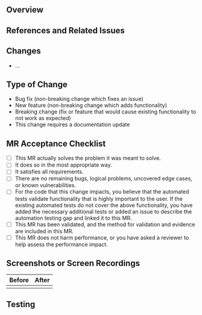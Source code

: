 ## Overview

<!-- Describe in detail what your pull request does and why.

Please keep this description updated with any discussion that takes place so
that reviewers can understand your intent. Keeping the description updated is
especially important if they didn't participate in the discussion.
-->

## References and Related Issues
<!-- Please include cross links to any resources that are relevant to this MR.

This will give reviewers and future readers helpful context to give an efficient review of the changes introduced. 

If no references exist, delete this heading.

Also, add any related issues using #(issue number).
-->


## Changes

<!-- An unordered list of the changes you made. -->

- ...

## Type of Change

<!-- Please delete options that are not relevant. -->

- Bug fix (non-breaking change which fixes an issue)
- New feature (non-breaking change which adds functionality)
- Breaking change (fix or feature that would cause existing functionality to not work as expected)
- This change requires a documentation update

## MR Acceptance Checklist

<!-- To be filled out by the assignee before submitting for review. The purpose of this checklist is to let the reviewers know at a glane what the assignee believes is complete and what they believe still needs work or would like input on, and act as a guideline for review as well as initial development. -->

- [ ] This MR actually solves the problem it was meant to solve.
- [ ] It does so in the most appropriate way. 
- [ ] It satisfies all requirements. 
- [ ] There are no remaining bugs, logical problems, uncovered edge cases, or known vulnerabilities. 
- [ ] For the code that this change impacts, you believe that the automated tests validate functionality that is highly important to the user. If the existing automated tests do not cover the above functionality, you have added the necessary additional tests or added an issue to describe the automation testing gap and linked it to this MR. 
- [ ] This MR has been validated, and the method for validation and evidence are included in this MR.
- [ ] This MR does not harm performance, or you have asked a reviewer to help assess the performance impact.

## Screenshots or Screen Recordings

<!-- Screenshots are required for UI changes, and strongly recommended for all other pull requests if they create a visible change on the product or output.

Please include any relevant screenshots or screen recordings that will assist
reviewers and future readers.
-->

| Before | After  |
| ------ | ------ |
|        |        |


## Testing

<!-- Numbered steps to set up and validate the change are strongly suggested.

Example below:

1. Update dependencies:
    ```bash
    pip install -r requirements.txt
    ```
2. Checkout to test commit which has a validation script set up:
    ```bash
    git checkout bf2f3432701c21fb97057ac547380194e1d8958a
    ```
3. Run validation script:
    ```bash
    python marching_squares/marching_squares/marching_squares.py
    ```
-->
